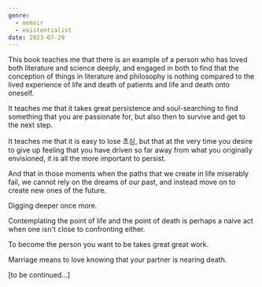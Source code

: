 ```yaml
---
genre:
  - memoir
  - existentialist
date: 2023-07-29
---
```

This book teaches me that there is an example of a person who has loved both literature and science deeply, and engaged in both to find that the conception of things in literature and philosophy is nothing compared to the lived experience of life and death of patients and life and death onto oneself.

It teaches me that it takes great persistence and soul-searching to find something that you are passionate for, but also then to survive and get to the next step.

It teaches me that it is easy to lose 초심, but that at the very time you desire to give up feeling that you have driven so far away from what you originally envisioned, it is all the more important to persist.

And that in those moments when the paths that we create in life miserably fail, we cannot rely on the dreams of our past, and instead move on to create new ones of the future.

Digging deeper once more.

Contemplating the point of life and the point of death is perhaps a naive act when one isn't close to confronting either.

To become the person you want to be takes great great work.

Marriage means to love knowing that your partner is nearing death.

[to be continued...]